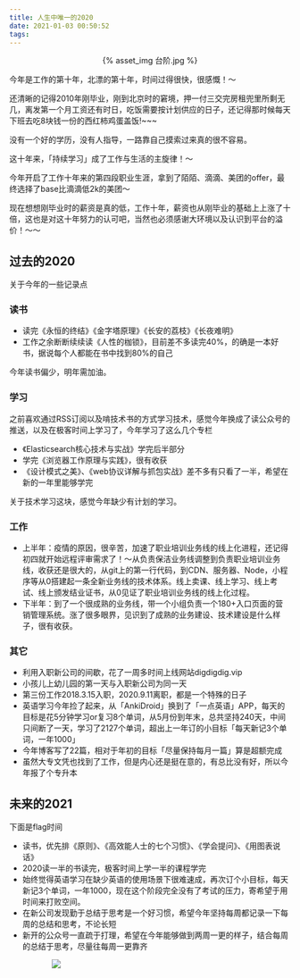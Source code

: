 ```yaml
---
title: 人生中唯一的2020
date: 2021-01-03 00:50:52
tags:
---
```


<p align="center">
{% asset_img 台阶.jpg %}
</p>

今年是工作的第十年，北漂的第十年，时间过得很快，很感慨！～

还清晰的记得2010年刚毕业，刚到北京时的窘境，押一付三交完房租兜里所剩无几，离发第一个月工资还有时日，吃饭需要按计划供应的日子，还记得那时候每天下班去吃8块钱一份的西红柿鸡蛋盖饭!~~~

没有一个好的学历，没有人指导，一路靠自己摸索过来真的很不容易。

这十年来，「持续学习」成了工作与生活的主旋律！～

今年开启了工作十年来的第四段职业生涯，拿到了陌陌、滴滴、美团的offer，最终选择了base比滴滴低2k的美团～

现在想想刚毕业时的薪资是真的低，工作十年，薪资也从刚毕业的基础上上涨了十倍，这也是对这十年努力的认可吧，当然也必须感谢大环境以及认识到平台的溢价！～～

## 过去的2020
关于今年的一些记录点

### 读书
- 读完《永恒的终结》《金字塔原理》《长安的荔枝》《长夜难明》
- 工作之余断断续续读《人性的枷锁》，目前差不多读完40%，的确是一本好书，据说每个人都能在书中找到80%的自己

今年读书偏少，明年需加油。

### 学习
之前喜欢通过RSS订阅以及啃技术书的方式学习技术，感觉今年换成了读公众号的推送，以及在极客时间上学习了，今年学习了这么几个专栏

- 《Elasticsearch核心技术与实战》学完后半部分
- 学完《浏览器工作原理与实践》，很有收获
- 《设计模式之美》、《web协议详解与抓包实战》差不多有只看了一半，希望在新的一年里能够学完

关于技术学习这块，感觉今年缺少有计划的学习。

### 工作
- 上半年：疫情的原因，很辛苦，加速了职业培训业务线的线上化进程，还记得初四就开始远程评审需求了！～从负责保洁业务线调整到负责职业培训业务线，收获还是很大的，从git上的第一行代码，到CDN、服务器、Node，小程序等从0搭建起一条全新业务线的技术体系。线上卖课、线上学习、线上考试、线上颁发结业证书，从0见证了职业培训业务线的线上化过程。
- 下半年：到了一个很成熟的业务线，带一个小组负责一个180+入口页面的营销管理系统。涨了很多眼界，见识到了成熟的业务建设、技术建设是什么样子，很有收获。

### 其它
- 利用入职新公司的间歇，花了一周多时间上线网站digdigdig.vip
- 小孩儿上幼儿园的第一天与入职新公司为同一天
- 第三份工作2018.3.15入职，2020.9.11离职，都是一个特殊的日子
- 英语学习今年捡了起来，从「AnkiDroid」换到了「一点英语」APP，每天的目标是花5分钟学习or复习8个单词，从5月份到年末，总共坚持240天，中间只间断了一天，学习了2127个单词，超出上一年订的小目标「每天新记3个单词，一年1000」
- 今年博客写了22篇，相对于年初的目标「尽量保持每月一篇」算是超额完成
- 虽然大专文凭也找到了工作，但是内心还是挺在意的，有总比没有好，所以今年报了个专升本

## 未来的2021
下面是flag时间

- 读书，优先排《原则》、《高效能人士的七个习惯》、《学会提问》、《用图表说话》
- 2020读一半的书读完，极客时间上学一半的课程学完
- 始终觉得英语学习在缺少英语的使用场景下很难速成，再次订个小目标，每天新记3个单词，一年1000，现在这个阶段完全没有了考试的压力，寄希望于用时间来打败空间。
- 在新公司发现勤于总结于思考是一个好习惯，希望今年坚持每周都记录一下每周的总结和思考，不论长短
- 新开的公众号一直疏于打理，希望在今年能够做到两周一更的样子，结合每周的总结于思考，尽量往每周一更靠齐


<div style="width:70%;margin:auto">
<img src='http://muchstudy.com/2020/04/04/聊聊一线开发的基本素养/公众号二维码.gif'>
</div>